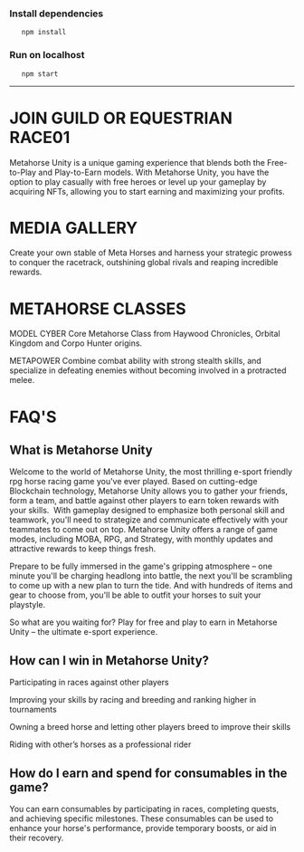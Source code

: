 ### Install dependencies

```
   npm install 
```

### Run on localhost

```
   npm start
```
*** 

# JOIN GUILD OR EQUESTRIAN RACE01

Metahorse Unity is a unique gaming experience that blends both the Free-to-Play and Play-to-Earn models. With Metahorse Unity, you have the option to play casually with free heroes or level up your gameplay by acquiring NFTs, allowing you to start earning and maximizing your profits.

# MEDIA GALLERY

Create your own stable of Meta Horses and harness your strategic prowess to conquer the racetrack, outshining global rivals and reaping incredible rewards.

# METAHORSE CLASSES

MODEL
CYBER
Core Metahorse Class from Haywood Chronicles, Orbital Kingdom and Corpo Hunter origins.

METAPOWER
Combine combat ability with strong stealth skills, and specialize in defeating enemies without becoming involved in a protracted melee.


# FAQ'S


## What is Metahorse Unity

Welcome to the world of Metahorse Unity, the most thrilling e-sport friendly rpg horse racing game you've ever played. Based on cutting-edge Blockchain technology, Metahorse Unity allows you to gather your friends, form a team, and battle against other players to earn token rewards with your skills.
‍
With gameplay designed to emphasize both personal skill and teamwork, you'll need to strategize and communicate effectively with your teammates to come out on top. Metahorse Unity offers a range of game modes, including MOBA, RPG, and Strategy, with monthly updates and attractive rewards to keep things fresh.

Prepare to be fully immersed in the game's gripping atmosphere – one minute you'll be charging headlong into battle, the next you'll be scrambling to come up with a new plan to turn the tide. And with hundreds of items and gear to choose from, you'll be able to outfit your horses to suit your playstyle.

So what are you waiting for? Play for free and play to earn in Metahorse Unity – the ultimate e-sport experience.

## How can I win in Metahorse Unity?

Participating in races against other players

Improving your skills by racing and breeding and ranking higher in tournaments

Owning a breed horse and letting other players breed to improve their skills

Riding with other’s horses as a professional rider

## How do I earn and spend for consumables in the game?

You can earn consumables by participating in races, completing quests, and achieving specific milestones. These consumables can be used to enhance your horse's performance, provide temporary boosts, or aid in their recovery.





















